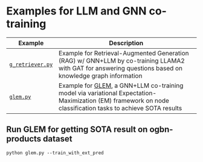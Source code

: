 # Examples for LLM and GNN co-training

| Example                              | Description                                                                                                                                                                                    |
| ------------------------------------ | ---------------------------------------------------------------------------------------------------------------------------------------------------------------------------------------------- |
| [`g_retriever.py`](./g_retriever.py) | Example for Retrieval-Augmented Generation (RAG) w/ GNN+LLM by co-training LLAMA2 with GAT for answering questions based on knowledge graph information                                        |
| [`glem.py`](./glem.py)               | Example for [GLEM](https://arxiv.org/abs/2210.14709), a GNN+LLM co-training model via variational Expectation-Maximization (EM) framework on node classification tasks to achieve SOTA results |

## Run GLEM for getting SOTA result on ogbn-products dataset
`python glem.py --train_with_ext_pred`
